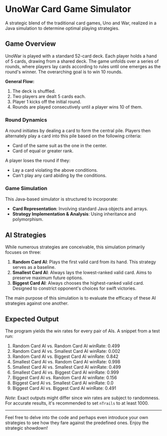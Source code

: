 # UnoWar Card Game Simulator

A strategic blend of the traditional card games, Uno and War, realized in a Java simulation to determine optimal playing strategies.

## Game Overview

UnoWar is played with a standard 52-card deck. Each player holds a hand of 5 cards, drawing from a shared deck. The game unfolds over a series of rounds, where players lay cards according to rules until one emerges as the round's winner. The overarching goal is to win 10 rounds.

**General Flow:**
1. The deck is shuffled.
2. Two players are dealt 5 cards each.
3. Player 1 kicks off the initial round.
4. Rounds are played consecutively until a player wins 10 of them.

### Round Dynamics

A round initiates by dealing a card to form the central pile. Players then alternately play a card into this pile based on the following criteria:
- Card of the same suit as the one in the center.
- Card of equal or greater rank.

A player loses the round if they:
- Lay a card violating the above conditions.
- Can't play any card abiding by the conditions.

### Game Simulation

This Java-based simulator is structured to incorporate:
- **Card Representation**: Involving standard Java objects and arrays.
- **Strategy Implementation & Analysis**: Using inheritance and polymorphism.

## AI Strategies

While numerous strategies are conceivable, this simulation primarily focuses on three:

1. **Random Card AI**: Plays the first valid card from its hand. This strategy serves as a baseline.
2. **Smallest Card AI**: Always lays the lowest-ranked valid card. Aims to preserve maximum future options.
3. **Biggest Card AI**: Always chooses the highest-ranked valid card. Designed to constrict opponent's choices for swift victories.

The main purpose of this simulation is to evaluate the efficacy of these AI strategies against one another.

## Expected Output

The program yields the win rates for every pair of AIs. A snippet from a test run:

1. Random Card AI vs. Random Card AI winRate: 0.499 
2. Random Card AI vs. Smallest Card AI winRate: 0.002 
3. Random Card AI vs. Biggest Card AI winRate: 0.842 
4. Smallest Card AI vs. Random Card AI winRate: 0.998 
5. Smallest Card AI vs. Smallest Card AI winRate: 0.499 
6. Smallest Card AI vs. Biggest Card AI winRate: 0.999 
7. Biggest Card AI vs. Random Card AI winRate: 0.156 
8. Biggest Card AI vs. Smallest Card AI winRate: 0.0 
9. Biggest Card AI vs. Biggest Card AI winRate: 0.491


*Note*: Exact outputs might differ since win rates are subject to randomness. For accurate results, it's recommended to set `nTrails` to at least 1000.

---

Feel free to delve into the code and perhaps even introduce your own strategies to see how they fare against the predefined ones. Enjoy the strategic showdown!
